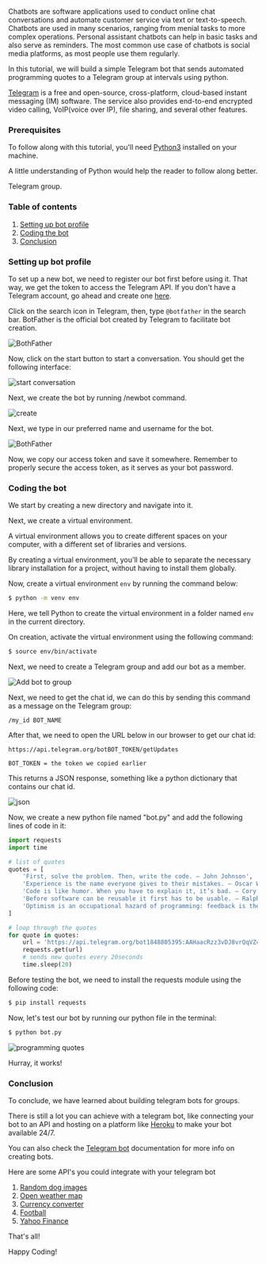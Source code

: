 Chatbots are software applications used to conduct online chat conversations and automate customer service via text or text-to-speech. Chatbots are used in many scenarios, ranging from menial tasks to more complex operations. Personal assistant chatbots can help in basic tasks and also serve as reminders. The most common use case of chatbots is social media platforms, as most people use them regularly.

In this tutorial, we will build a simple Telegram bot that sends automated programming quotes to a Telegram group at intervals using python.

[Telegram](https://www.telegram.org/) is a free and open-source, cross-platform, cloud-based instant messaging (IM) software. The service also provides end-to-end encrypted video calling, VoIP(voice over IP), file sharing, and several other features. 


### Prerequisites
To follow along with this tutorial, you'll need [Python3](https://www.python.org/downloads/) installed on your machine.

A little understanding of Python would help the reader to follow along better.

Telegram group.



### Table of contents
1. [Setting up bot profile](#setting-up-bot-profile)
2. [Coding the bot](#coding-the-bot)
3. [Conclusion](#conclusion)

### Setting up bot profile
To set up a new bot, we need to register our bot first before using it. That way, we get the token to access the Telegram API. If you don't have a Telegram account, go ahead and create one [here](https://www.telegram.org/).

Click on the search icon in Telegram, then, type `@botfather` in the search bar. BotFather is the official bot created by Telegram to facilitate bot creation.

![BothFather](/engineering-education/building-a-telegram-bot-with-python/bot-father.png)


Now, click on the start button to start a conversation. You should get the following interface:

![start conversation](/engineering-education/building-a-telegram-bot-with-python/start-bot-father.png)

Next, we create the bot by running /newbot command.

![create](/engineering-education/building-a-telegram-bot-with-python/create.png)

Next, we type in our preferred name and username for the bot.

![BothFather](/engineering-education/building-a-telegram-bot-with-python/botname.png)

Now, we copy our access token and save it somewhere. Remember to properly secure the access token, as it serves as your bot password.

### Coding the bot
We start by creating a new directory and navigate into it.

Next, we create a virtual environment.

A virtual environment allows you to create different spaces on your computer, with a different set of libraries and versions.

By creating a virtual environment, you'll be able to separate the necessary library installation for a project, without having to install them globally.

Now, create a virtual environment `env` by running the command below:

```bash
$ python -m venv env
```

Here, we tell Python to create the virtual environment in a folder named `env` in the current directory.

On creation, activate the virtual environment using the following command:

```bash
$ source env/bin/activate
```
Next, we need to create a Telegram group and add our bot as a member.

![Add bot to group](/engineering-education/building-a-telegram-bot-with-python/add.png)

Next, we need to get the chat id, we can do this by sending this command as a message on the Telegram group:

```text
/my_id BOT_NAME
```

After that, we need to open the URL below in our browser to get our chat id:

```text
https://api.telegram.org/botBOT_TOKEN/getUpdates

BOT_TOKEN = the token we copied earlier
```
This returns a JSON response, something like a python dictionary that contains our chat id.

![json](/engineering-education/building-a-telegram-bot-with-python/json.png)

Now, we create a new python file named "bot.py" and add the following lines of code in it:

```python
import requests
import time

# list of quotes
quotes = [
    'First, solve the problem. Then, write the code. – John Johnson',
    'Experience is the name everyone gives to their mistakes. – Oscar Wilde',
    'Code is like humor. When you have to explain it, it’s bad. – Cory House',
    'Before software can be reusable it first has to be usable. – Ralph Johnson',
    'Optimism is an occupational hazard of programming: feedback is the treatment. - Kent Beck'
]

# loop through the quotes
for quote in quotes:
    url = 'https://api.telegram.org/bot1848805395:AAHaacRzz3vDJ8vrQqVZ4vMPTqY1OBOQ12Q/sendMessage?chat_id=CHAT_ID&text="{}"'.format(quote)
    requests.get(url)
    # sends new quotes every 20seconds
    time.sleep(20)
```

Before testing the bot, we need to install the requests module using the following code:

```bash
$ pip install requests
```

Now, let's test our bot by running our python file in the terminal:

```bash
$ python bot.py
```

![programming quotes](/engineering-education/building-a-telegram-bot-with-python/message.png)

Hurray, it works!

### Conclusion
To conclude, we have learned about building telegram bots for groups.

There is still a lot you can achieve with a telegram bot, like connecting your bot to an API and hosting on a platform like [Heroku](https://medium.com/analytics-vidhya/schedule-a-python-script-on-heroku-a978b2f91ca8) to make your bot available 24/7.

You can also check the [Telegram bot](https://core.telegram.org/bots/api) documentation for more info on creating bots.

Here are some API's you could integrate with your telegram bot

1. [Random dog images](https://random.dog)
2. [Open weather map](https://rapidapi.com/community/api/open-weather-map)
3. [Currency converter](https://rapidapi.com/natkapral/api/currency-converter5)
4. [Football](https://rapidapi.com/api-sports/api/api-football)
5. [Yahoo Finance](https://rapidapi.com/apidojo/api/yahoo-finance1)

That's all!

Happy Coding!



